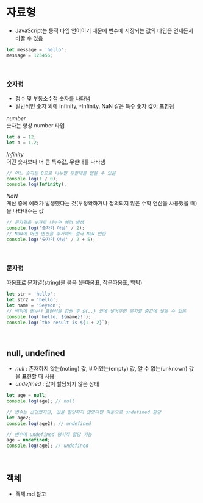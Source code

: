 # 자료형

- JavaScript는 동적 타입 언어이기 때문에 변수에 저장되는 값의 타입은 언제든지 바꿀 수 있음

```javascript
let message = 'hello';
message = 123456;
```

<br>

### 숫자형

- 정수 및 부동소수점 숫자를 나타냄
- 일반적인 숫자 외에 Infinity, -Infinity, NaN 같은 특수 숫자 값이 포함됨

_number_<br>
숫자는 항상 number 타입

```javascript
let a = 12;
let b = 1.2;
```

_Infinity_<br>
어떤 숫자보다 더 큰 특수값, 무한대를 나타냄

```javascript
// 어느 숫자든 0으로 나누면 무한대를 얻을 수 있음
console.log(1 / 0);
console.log(Infinity);
```

_NaN_<br>
계산 중에 에러가 발생했다는 것(부정확하거나 정의되지 않은 수학 연산을 사용했을 때)을 나타내주는 값

```javascript
// 문자열을 숫자로 나누면 에러 발생
console.log('숫자가 아님' / 2);
// NaN에 어떤 연산을 추가해도 결국 NaN 반환
console.log('숫자가 아님' / 2 + 5);
```

<br>

### 문자형

따옴표로 문자열(string)을 묶음 (큰따옴표, 작은따옴표, 백틱)

```javascript
let str = 'hello';
let str2 = 'hello';
let name = 'Seyeon';
// 백틱에 변수나 표현식을 감싼 후 ${..} 안에 넣어주면 문자열 중간에 넣을 수 있음
console.log(`hello, ${name}!`);
console.log(`the result is ${1 + 2}`);
```

<br>

## null, undefined

- _null_ : 존재하지 않는(noting) 값, 비어있는(empty) 값, 알 수 없는(unknown) 값을 표현할 때 사용
- _undefined_ : 값이 할당되지 않은 상태

```javascript
let age = null;
console.log(age); // null

// 변수는 선언했지만, 값을 할당하지 않았다면 자동으로 undefined 할당
let age2;
console.log(age2); // undefined

// 변수에 undefined 명시적 할당 가능
age = undefined;
console.log(age); // undefined
```

<br>

## 객체

- 객체.md 참고
